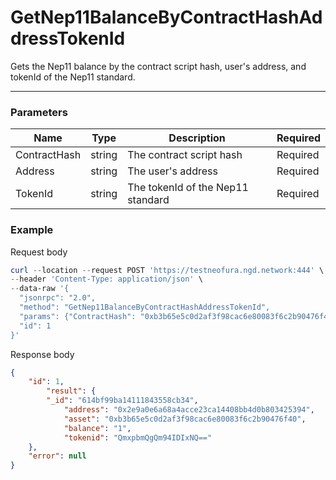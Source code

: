 # GetNep11BalanceByContractHashAddressTokenId
Gets the Nep11 balance by the contract script hash, user's address, and tokenId of the Nep11 standard.
<hr>

### Parameters

|    Name    | Type | Description | Required |
| ---------- | --- |    ------    | ----|
| ContractHash     | string| The contract script hash | Required |
| Address | string | The user's address | Required |
| TokenId    | string| The tokenId of the Nep11 standard | Required |



### Example

Request body

```powershell
curl --location --request POST 'https://testneofura.ngd.network:444' \
--header 'Content-Type: application/json' \
--data-raw '{
  "jsonrpc": "2.0",
  "method": "GetNep11BalanceByContractHashAddressTokenId",
  "params": {"ContractHash": "0xb3b65e5c0d2af3f98cac6e80083f6c2b90476f40","Address":"0x2e9a0e6a68a4acce23ca14408bb4d0b803425394","tokenId":"QmxpbmQgQm94IDIxNQ=="},
  "id": 1
}'
```

Response body

```json
{
    "id": 1,
        "result": {
        "_id": "614bf99ba14111843558cb34",
            "address": "0x2e9a0e6a68a4acce23ca14408bb4d0b803425394",
            "asset": "0xb3b65e5c0d2af3f98cac6e80083f6c2b90476f40",
            "balance": "1",
            "tokenid": "QmxpbmQgQm94IDIxNQ=="
    },
    "error": null
}
```
